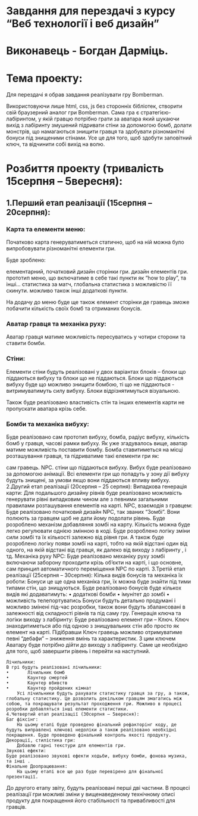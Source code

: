 # Завдання для перездачі з курсу “Веб технології і веб дизайн”
# Виконавець - Богдан Дарміць.

# Тема проекту:
Для перездачі я обрав завдання реалізувати гру Bomberman.

Використовуючи лише html, css, js без сторонніх бібліотек, створити свій браузерний аналог гри Bomberman. Сама гра є стратегією-	лабіринтом, у якій гравцю потрібно грати за аватара який шукаючи вихід з лабіринту змушений підривати стіни за допомогою бомб, 		долати монстрів, що намагаються знищити гравця та здобувати різноманітні бонуси під знищеними стінами. Усе це для того, щоб 		здобути заповітний ключ, та відчинити собі вихід на волю.
	
# Розбиття проекту (тривалість  15серпня – 5вересня):

## 1.Перший етап реалізації (15серпня – 20серпня):

### Карта та елементи меню:

Початково карта генеруватиметься статично, щоб на ній можна було випробовувати різноманітні елементи гри. 

Буде зроблено:

елементарний, початковий дизайн сторінки гри.
дизайн елементів гри.
прототип меню, що включатиме в себе такі пункти як “how to play”, та інші...
статистика за матч, глобальна статистика з можливістю її скинути.
можливо також інші додаткові пункти.
			
На додачу до  меню буде ще також елемент сторінки де гравець зможе побачити кількість своїх бомб та отриманих бонусів.	

### Аватар гравця та механіка руху:

Аватар гравця матиме можливість пересуватись у чотири сторони та ставити бомби. 
		
### Стіни:

Елементи стіни будуть реалізовані у двох варіантах блоків – блоки що піддаються вибуху та блоки що не піддаються. Блоки 		що піддаються вибуху буде що можливо знищити бомбою, ті що не піддаються - витримуватимуть силу вибуху. Блоки 				відрізнятимуться візуальною.

Також буде реалізовано властивість стін та інших елементів карти не пропускати аватара крізь себе.
		
### Бомби та механіка вибуху:

Буде реалізовано сам прототип вибуху, бомба, радіус вибуху, кількість бомб у гравця, часові рамки вибуху.
Як уже згадувалось вище, аватар матиме можливість поставити бомбу. Бомба ставитиметься на місці розташування гравця, та підриватиме такі елементи гри як:

сам гравець.
NPC.
стіни що піддаються вибуху.
	Вибух буде реалізовано за допомогою анімації. Всі елементи гри що попадуть у зону дії вибуху будуть знищені, за умови якщо вони піддаються впливу вибуху.
	2.Другий етап реалізації (20серпня – 25 серпня):
	Випадкова генерація карти:
		Для подальшого дизайну рівнів буде реалізовано можливість генерувати рівні випадковим чином але з певними загальними правилами розташування елементів на карті. 
	NPC, взаємодія з гравцем:
		Буде реалізовано початковий дизайн NPC, так званих “Зомбі”. Вони полюють за гравцем щоб не дати йому подолати рівень.
	Буде розроблено механізм добавляння  зомбі на карту. Кількість можна буде легко регулювати однією змінною в коді. 
	Буде розроблено логіку зміни сили зомбі та їх кількості залежно від рівня гри.
	А також буде розроблено логіку появи зомбі на карті, тобто на якій відстані один від одного, на якій відстані від гравця,  як далеко від виходу з лабіринту , і тд.
	Механіка руху NPC:
	Буде реалізовано механіку руху зомбі включаючи заборону проходити крізь об’єкти на карті, і що основне, сам принцип автоматичного переміщення NPC по карті.
	3.Третій етап реалізації (25серпня – 30серпня):
	Кілька видів бонусів та механіка їх роботи:
		Бонуси це ще одна механіка гри, їх можна буде знайти під тими типами стін, що знищуються. 
	Буде реалізовано бонусів буде кількох видів які додаватимуть:
	•	додаткові бомби
	•	імунітет до зомбі
	•	можливість телепортуватись
	Бонуси будуть детально продумані і можливо змінені під-час розробки, також вони будуть збалансовані в залежності від складності рівнів та під саму гру.
	Генерація ключа та логіки виходу з лабіринту:
	Буде реалізовано елемент гри – Ключ. Ключ знаходитиметься або під одною з знищувальних стін або просто як елемент на карті. Підібравши Ключ гравець можливо отримуватиме певні “дебафи” – зниження вмінь та характеристик. З цим ключем Аватару буде потрібно дійти до виходу з лабіринту. Саме це необхідно для того, щоб завершити рівень і перейти на наступний.

	Лічильники:
	В грі будуть реалізовані лічильники:
	•	    Лічильник бомб
	•	    Каунтер смертей
	•	    Каунтер вбивств
	•	    Каунтер пройдених кімнат
		Усі лічильники будуть рахувати статистику гравця за гру, а також, глобальну статистику. Це дозволить декільком гравцям змагатись між собою, та покращувати результат проходження гри. Можливо в процесі розробки добавляться інші елементи статистики. 
	4.Четвертий етап реалізації (30серпня – 5вересня):
	Баг фіксінг:
		На цьому етапі буде проведено фінальний рефакторінг коду, де будуть виправлені ключові недоліки а також реалізовано необхідні покращення. Буде проведено фінальний контроль якості продукту.
	Декорації, стилістика гри:
		Добавлю гарні текстури для елементів гри.
	Звукові ефекти:
	Буде реалізовано звукові ефекти ходьби, вибуху бомби, фонова музика, та інші .
	Фінальне Доопрацювання:
		На цьому етапі все ще раз буде перевірено для фінальної презентації.
До другого етапу звіту, будуть реалізовані перші дві частини.
В процесі реалізації гри можливі зміни у вищенаведеному технічному описі продукту для покращення його стабільності та привабливості для гравців.
